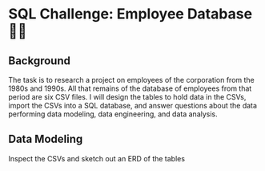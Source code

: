 # SQL Challenge: Employee Database :technologist:

## Background
The task is to research a project on employees of the corporation from the 1980s and 1990s. All that remains of the database of employees from that period are six CSV files.
I will design the tables to hold data in the CSVs, import the CSVs into a SQL database, and answer questions about the data performing data modeling, data engineering, and data analysis.

## Data Modeling
Inspect the CSVs and sketch out an ERD of the tables
